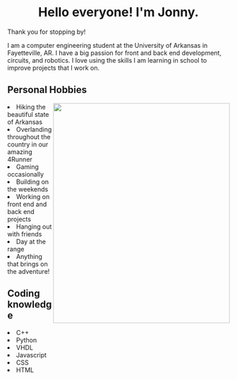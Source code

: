 <!DOCTYPE html>
<html>
<head>
    <h1 align="center">
        <b> Hello everyone! I'm Jonny. </b>
    </h1> 
</head>
<body>
    
Thank you for stopping by!
  
I am a computer engineering student at the University of Arkansas in Fayetteville, AR. 
I have a big passion for front and back end development, circuits, and robotics. 
I love using the skills I am learning in school to improve projects that I work on.

<div>
<h2 align="left">
    Personal Hobbies
</h2>
    <img align="right" width="400" height="500" src="https://i.pinimg.com/originals/86/39/e2/8639e20b60ff7bd1f50e7aeae6dc42e6.jpg">
    <li>Hiking the beautiful state of Arkansas</li>
    <li>Overlanding throughout the country in our amazing 4Runner</li>
    <li>Gaming occasionally</li>
    <li>Building on the weekends</li>
    <li>Working on front end and back end projects</li>
    <li>Hanging out with friends</li>
    <li>Day at the range</li>
    <li>Anything that brings on the adventure!</li>
    
<h2 align="left">
    Coding knowledge
</h2>
    <li>C++</li>
    <li>Python</li>
    <li>VHDL</li>
    <li>Javascript</li>
    <li>CSS</li>
    <li>HTML</li>
    
</div>


</body>
</html>
